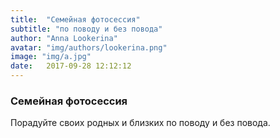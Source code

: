```yaml
---
title:  "Семейная фотосессия"
subtitle: "по поводу и без повода"
author: "Anna Lookerina"
avatar: "img/authors/lookerina.png"
image: "img/a.jpg"
date:   2017-09-28 12:12:12
---
```


### Семейная фотосессия
Порадуйте своих родных и близких по поводу и без повода.
